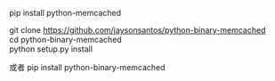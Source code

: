 pip install python-memcached

git clone https://github.com/jaysonsantos/python-binary-memcached  
cd python-binary-memcached  
python setup.py install

或者 pip install python-binary-memcached